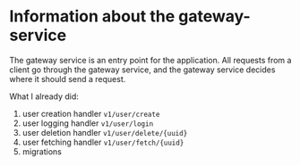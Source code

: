 # Information about the gateway-service

The gateway service is an entry point for the application. All requests from a client go through the gateway service, and the gateway service decides where it should send a request.

What I already did:
1. user creation handler `v1/user/create`
2. user logging handler `v1/user/login`
3. user deletion handler `v1/user/delete/{uuid}`
4. user fetching handler `v1/user/fetch/{uuid}`
5. migrations
